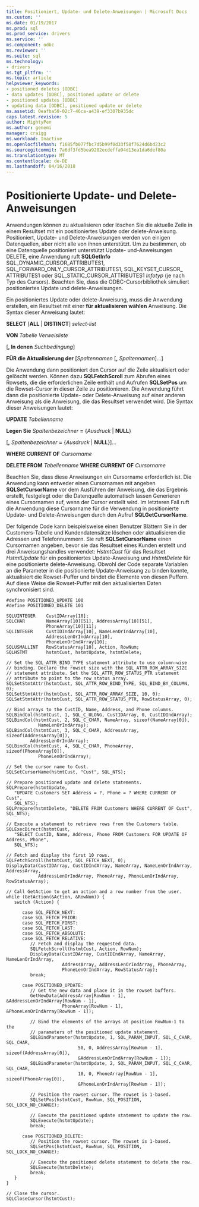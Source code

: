 ```yaml
---
title: Positioniert, Update- und Delete-Anweisungen | Microsoft Docs
ms.custom: ''
ms.date: 01/19/2017
ms.prod: sql
ms.prod_service: drivers
ms.service: ''
ms.component: odbc
ms.reviewer: ''
ms.suite: sql
ms.technology:
- drivers
ms.tgt_pltfrm: ''
ms.topic: article
helpviewer_keywords:
- positioned deletes [ODBC]
- data updates [ODBC], positioned update or delete
- positioned updates [ODBC]
- updating data [ODBC], positioned update or delete
ms.assetid: 0eafba50-02c7-46ca-a439-ef3307b935dc
caps.latest.revision: 5
author: MightyPen
ms.author: genemi
manager: craigg
ms.workload: Inactive
ms.openlocfilehash: f1685fb077fbc7d5b99f0d33f58f7624d6bd23c2
ms.sourcegitcommit: 7a6df3fd5bea9282ecdeffa94d13ea1da6def80a
ms.translationtype: MT
ms.contentlocale: de-DE
ms.lasthandoff: 04/16/2018
---
```

# <a name="positioned-update-and-delete-statements"></a>Positionierte Update- und Delete-Anweisungen
Anwendungen können zu aktualisieren oder löschen Sie die aktuelle Zeile in einem Resultset mit ein positioniertes Update oder delete-Anweisung. Positioniert, Update- und Delete-Anweisungen werden von einigen Datenquellen, aber nicht alle von ihnen unterstützt. Um zu bestimmen, ob eine Datenquelle positioniert unterstützt Update- und-Anweisungen DELETE, eine Anwendung ruft **SQLGetInfo** SQL_DYNAMIC_CURSOR_ATTRIBUTES1, SQL_FORWARD_ONLY_CURSOR_ATTRIBUTES1, SQL_KEYSET_CURSOR_ ATTRIBUTES1 oder SQL_STATIC_CURSOR_ATTRIBUTES1 *Infotyp* (je nach Typ des Cursors). Beachten Sie, dass die ODBC-Cursorbibliothek simuliert positioniertes Update und delete-Anweisungen.  
  
 Ein positioniertes Update oder delete-Anweisung, muss die Anwendung erstellen, ein Resultset mit einer **für aktualisieren wählen** Anweisung. Die Syntax dieser Anweisung lautet:  
  
 **SELECT** [**ALL** &#124; **DISTINCT**] *select-list*  
  
 **VON** *Tabelle Verweisliste*  
  
 [**, In denen** *Suchbedingung*]  
  
 **FÜR die Aktualisierung der** [*Spaltennamen* [**,** *Spaltennamen*]...]  
  
 Die Anwendung dann positioniert den Cursor auf die Zeile aktualisiert oder gelöscht werden. Können dazu **SQLFetchScroll** zum Abrufen eines Rowsets, die die erforderlichen Zeile enthält und Aufrufen **SQLSetPos** um die Rowset-Cursor in dieser Zeile zu positionieren. Die Anwendung führt dann die positionierte Update- oder Delete-Anweisung auf einer anderen Anweisung als die Anweisung, die das Resultset verwendet wird. Die Syntax dieser Anweisungen lautet:  
  
 **UPDATE** *Tabellenname*  
  
 **Legen Sie** *Spaltenbezeichner* **=** {*Ausdruck* &#124; **NULL**}  
  
 [**,** *Spaltenbezeichner* **=** {*Ausdruck* &#124; **NULL**}]...  
  
 **WHERE CURRENT OF** *Cursorname*  
  
 **DELETE FROM** *Tabellenname* **WHERE CURRENT OF** *Cursorname*  
  
 Beachten Sie, dass diese Anweisungen ein Cursorname erforderlich ist. Die Anwendung kann entweder einen Cursornamen mit angeben **SQLSetCursorName** vor dem Ausführen der Anweisung, die das Ergebnis erstellt, festgelegt oder die Datenquelle automatisch lassen Generieren eines Cursornamen auf, wenn der Cursor erstellt wird. Im letzteren Fall ruft die Anwendung diese Cursorname für die Verwendung in positionierte Update- und Delete-Anweisungen durch den Aufruf **SQLGetCursorName**.  
  
 Der folgende Code kann beispielsweise einen Benutzer Blättern Sie in der Customers-Tabelle und Kundendatensätze löschen oder aktualisieren die Adressen und Telefonnummern. Sie ruft **SQLSetCursorName** einen Cursornamen angeben, bevor sie das Resultset eines Kunden erstellt und drei Anweisungshandles verwendet: *HstmtCust* für das Resultset *HstmtUpdate* für ein positioniertes Update-Anweisung und *HstmtDelete* für eine positionierte delete-Anweisung. Obwohl der Code separate Variablen an die Parameter in die positionierte Update-Anweisung zu binden konnte, aktualisiert die Rowset-Puffer und bindet die Elemente von diesen Puffern. Auf diese Weise die Rowset-Puffer mit den aktualisierten Daten synchronisiert sind.  
  
```  
#define POSITIONED_UPDATE 100  
#define POSITIONED_DELETE 101  
  
SQLUINTEGER    CustIDArray[10];  
SQLCHAR        NameArray[10][51], AddressArray[10][51],   
               PhoneArray[10][11];  
SQLINTEGER     CustIDIndArray[10], NameLenOrIndArray[10],   
               AddressLenOrIndArray[10],  
               PhoneLenOrIndArray[10];  
SQLUSMALLINT   RowStatusArray[10], Action, RowNum;  
SQLHSTMT       hstmtCust, hstmtUpdate, hstmtDelete;  
  
// Set the SQL_ATTR_BIND_TYPE statement attribute to use column-wise   
// binding. Declare the rowset size with the SQL_ATTR_ROW_ARRAY_SIZE   
// statement attribute. Set the SQL_ATTR_ROW_STATUS_PTR statement   
// attribute to point to the row status array.  
SQLSetStmtAttr(hstmtCust, SQL_ATTR_ROW_BIND_TYPE, SQL_BIND_BY_COLUMN, 0);  
SQLSetStmtAttr(hstmtCust, SQL_ATTR_ROW_ARRAY_SIZE, 10, 0);  
SQLSetStmtAttr(hstmtCust, SQL_ATTR_ROW_STATUS_PTR, RowStatusArray, 0);  
  
// Bind arrays to the CustID, Name, Address, and Phone columns.  
SQLBindCol(hstmtCust, 1, SQL_C_ULONG, CustIDArray, 0, CustIDIndArray);  
SQLBindCol(hstmtCust, 2, SQL_C_CHAR, NameArray, sizeof(NameArray[0]),  
            NameLenOrIndArray);  
SQLBindCol(hstmtCust, 3, SQL_C_CHAR, AddressArray, sizeof(AddressArray[0]),  
         AddressLenOrIndArray);  
SQLBindCol(hstmtCust, 4, SQL_C_CHAR, PhoneArray, sizeof(PhoneArray[0]),  
            PhoneLenOrIndArray);  
  
// Set the cursor name to Cust.  
SQLSetCursorName(hstmtCust, "Cust", SQL_NTS);  
  
// Prepare positioned update and delete statements.  
SQLPrepare(hstmtUpdate,  
   "UPDATE Customers SET Address = ?, Phone = ? WHERE CURRENT OF Cust",  
   SQL_NTS);  
SQLPrepare(hstmtDelete, "DELETE FROM Customers WHERE CURRENT OF Cust", SQL_NTS);  
  
// Execute a statement to retrieve rows from the Customers table.  
SQLExecDirect(hstmtCust,  
   "SELECT CustID, Name, Address, Phone FROM Customers FOR UPDATE OF Address, Phone",  
   SQL_NTS);  
  
// Fetch and display the first 10 rows.  
SQLFetchScroll(hstmtCust, SQL_FETCH_NEXT, 0);  
DisplayData(CustIDArray, CustIDIndArray, NameArray, NameLenOrIndArray, AddressArray,  
            AddressLenOrIndArray, PhoneArray, PhoneLenOrIndArray, RowStatusArray);  
  
// Call GetAction to get an action and a row number from the user.  
while (GetAction(&Action, &RowNum)) {  
   switch (Action) {  
  
      case SQL_FETCH_NEXT:  
      case SQL_FETCH_PRIOR:  
      case SQL_FETCH_FIRST:  
      case SQL_FETCH_LAST:  
      case SQL_FETCH_ABSOLUTE:  
      case SQL_FETCH_RELATIVE:  
         // Fetch and display the requested data.  
         SQLFetchScroll(hstmtCust, Action, RowNum);  
         DisplayData(CustIDArray, CustIDIndArray, NameArray, NameLenOrIndArray,  
                     AddressArray, AddressLenOrIndArray, PhoneArray,  
                     PhoneLenOrIndArray, RowStatusArray);  
         break;  
  
      case POSITIONED_UPDATE:  
         // Get the new data and place it in the rowset buffers.  
         GetNewData(AddressArray[RowNum - 1], &AddressLenOrIndArray[RowNum - 1],  
                     PhoneArray[RowNum - 1], &PhoneLenOrIndArray[RowNum - 1]);  
  
         // Bind the elements of the arrays at position RowNum-1 to the   
         // parameters of the positioned update statement.  
         SQLBindParameter(hstmtUpdate, 1, SQL_PARAM_INPUT, SQL_C_CHAR, SQL_CHAR,  
                           50, 0, AddressArray[RowNum - 1], sizeof(AddressArray[0]),  
                           &AddressLenOrIndArray[RowNum - 1]);  
         SQLBindParameter(hstmtUpdate, 2, SQL_PARAM_INPUT, SQL_C_CHAR, SQL_CHAR,  
                           10, 0, PhoneArray[RowNum - 1], sizeof(PhoneArray[0]),  
                           &PhoneLenOrIndArray[RowNum - 1]);  
  
         // Position the rowset cursor. The rowset is 1-based.  
         SQLSetPos(hstmtCust, RowNum, SQL_POSITION, SQL_LOCK_NO_CHANGE);  
  
         // Execute the positioned update statement to update the row.  
         SQLExecute(hstmtUpdate);  
         break;  
  
      case POSITIONED_DELETE:  
         // Position the rowset cursor. The rowset is 1-based.  
         SQLSetPos(hstmtCust, RowNum, SQL_POSITION, SQL_LOCK_NO_CHANGE);  
  
         // Execute the positioned delete statement to delete the row.  
         SQLExecute(hstmtDelete);  
         break;  
   }  
}  
  
// Close the cursor.  
SQLCloseCursor(hstmtCust);  
```
